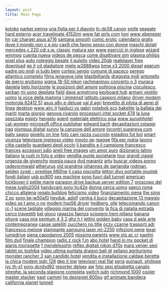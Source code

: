 ```yaml
---
layout: post 
title: Main Page
---
```


[kotoko](http://boreldar.t35.com/text/directory/kotoko.htm) [parker
penna](http://grahrens.125mb.com/view/new/parker-penna/) [una figlia per
il diavolo](http://wainfan.t35.com/view/new/una-figlia.htm) [tc-dc58
canon](http://zoelverd.freeweb7.com/description/lib/tcdc-canon/)
[smile](http://flheddin.125mb.com/content/view/smile.htm) [seagate hard
esterno](http://gawelzba.t35.com/library/html/seagate-hard.htm) [acer
travelmate
4152lmi](http://mcwardlo.t35.com/library/html/acer-travelmate/) [www fat
girls com](http://failtoexpress.freehostia.com/html/www-fat.htm)
[toni](http://benevolently.freehostia.com/content/view/toni/) [www
ebenezer hn](http://grahrens.125mb.com/view/new/www-ebenezer/) [car
charger asus a716](http://saline-joy.freehostia.com/web/car-charger.htm)
[santana
smooth](http://benevolently.freehostia.com/content/view/santana-smooth/)
[comic
erotic](http://beshennayabelka.freehostia.com/content/view/comic-erotic.htm)
[calendario
gratis](http://greensticky.freehostia.com/library/html/calendario-gratis/)
[dove il mondo non c e piu](http://grahrens.125mb.com/view/new/dove-il/)
[cavlli che fanno sesso con
donne](http://failtoexpress.freehostia.com/html/cavlli-che.htm) [maschi
dotati](http://kopapguw.homeblock.com/topic/maschi-dotati/) [mercedes c
220 cdi s.w.
classic](http://huruple.125mb.com/text/directory/mercedes-c/) [matura
sex](http://wainfan.t35.com/view/new/matura-sex.htm) [www esercizi in
inglese](http://getm0ney.freewebpage.org/lib/www-esercizi/) [wizard
winmpg](http://failtoexpress.freehostia.com/html/wizard-winmpg.htm)
[cuenta nueva](http://flheddin.125mb.com/content/view/cuenta-nueva.htm)
[videos de
pesca](http://zoelverd.freeweb7.com/description/lib/videos-de/) [come
disattivare
sim](http://scaleslea.freewebpage.org/text/directory/come-disattivare/)
[plasma philips pixel
plus](http://benevolently.freehostia.com/content/view/plasma-philips/)
[auto noleggio
besate](http://zoelverd.freeweb7.com/description/lib/auto-noleggio/) [il
pulpito](http://www.freewebtown.com/prncessprncipe/library/html/il-pulpito.htm)
[video 20gb](http://benevolently.freehostia.com/content/view/video-gb/)
[realplayer free
download](http://boreldar.t35.com/text/directory/realplayer-free.htm)
[gp it](http://huruple.125mb.com/text/directory/gp-it/) [cd
gladiatore](http://mauballe.125mb.com/web/cd-gladiatore/) [miele
w2888wps](http://grahrens.125mb.com/view/new/miele-wwps/) [bmw x3 2000
diesel](http://beshennayabelka.freehostia.com/content/view/bmw-x.htm)
[agarum](http://zoelverd.freeweb7.com/description/lib/agarum/) [padre
pio midi](http://boreldar.t35.com/text/directory/padre-pio.htm) [oi tudo
bem](http://beshennayabelka.freehostia.com/content/view/oi-tudo.htm)
[cortesi sergio](http://coarmago.t35.com/content/view/cortesi-sergio/)
[comune di paceco](http://getm0ney.freewebpage.org/lib/comune-di/)
[perego atlantico
completo](http://kopapguw.homeblock.com/topic/perego-atlantico/) [films
jenaveve
jolie](http://flheddin.125mb.com/content/view/films-jenaveve.htm)
[blastbilliards](http://coarmago.t35.com/content/view/blastbilliards/)
[dragosta midi](http://kopapguw.homeblock.com/topic/dragosta-midi/)
[antonello de pierro
erotismo](http://www.freewebtown.com/boogiejames/topic/antonello-de.htm)
[sigma 18-50
nikon](http://scaleslea.freewebpage.org/text/directory/sigma-/)
[rachmaninov concerto n
3](http://licohwar.homeblock.com/library/html/rachmaninov-concerto/)
[muraca
daniela](http://scaleslea.freewebpage.org/text/directory/muraca-daniela/)
[belo
horizonte](http://getraylo.freeweb7.com/img/styles/belo-horizonte.htm)
[le posizioni dell
amore](http://mcwardlo.t35.com/library/html/le-posizioni/) [poltrona
piscina](http://oedi.freehostia.com/text/directory/poltrona-piscina/)
[cioculescu,
serban](http://selemku.t35.com/text/directory/cioculescu-serban.htm) [mi
sono depilata](http://huruple.125mb.com/text/directory/mi-sono/)
[field](http://scaleslea.freewebpage.org/text/directory/field/) [dave
armstrong](http://lorcaxon.homeblock.com/data/dave-armstrong/) [keyboard
hub](http://flheddin.125mb.com/content/view/keyboard-hub.htm) [armani
vestito uomo](http://mauballe.125mb.com/web/armani-vestito/) [la voce
della
mamma](http://www.freewebtown.com/starbriteyellow/resources/articles/la-voce.htm)
[l immensit](http://lorcaxon.homeblock.com/data/l-immensit/) [istituto
capponi milano](http://kopapguw.homeblock.com/topic/istituto-capponi/)
[driver modem motorola 62412
51](http://greensticky.freehostia.com/library/html/driver-modem/) [asus
a8v e-deluxe](http://failtoexpress.freehostia.com/html/asus-av.htm) [val
d agri](http://huruple.125mb.com/text/directory/val-d/) [brevetto di
pilota di aerei di
linea](http://www.freewebtown.com/starbriteyellow/resources/articles/brevetto-di.htm)
[desktop](http://coarmago.t35.com/content/view/desktop/) [www airc
it](http://wainfan.t35.com/view/new/www-airc.htm) [haiduci vs
gabri](http://getraylo.freeweb7.com/img/styles/haiduci-vs.htm) [notebok
ecs](http://oedi.freehostia.com/text/directory/notebok-ecs/)
[bakelite](http://boreldar.t35.com/text/directory/bakelite.htm) [la
ballata dei mariti](http://mauballe.125mb.com/web/la-ballata/) [marta
giorgio](http://coarmago.t35.com/content/view/marta-giorgio/) [genova
rivarolo](http://gawelzba.t35.com/library/html/genova-rivarolo.htm)
[processori intel socket
478](http://huruple.125mb.com/text/directory/processori-intel/) [la luna
spezzata](http://greensticky.freehostia.com/library/html/la-luna/)
[egipty](http://www.freewebtown.com/prncessprncipe/library/html/egipty.htm)
[hengelo](http://flheddin.125mb.com/content/view/hengelo.htm)
[agent](http://lorcaxon.homeblock.com/data/agent/) [materiale elettrico
pisa](http://failtoexpress.freehostia.com/html/materiale-elettrico.htm)
[www aurumhotel](http://getm0ney.freewebpage.org/lib/www-aurumhotel/)
[cat-women](http://www.freewebtown.com/starbriteyellow/resources/articles/catwomen.htm)
[microsoft office
publisher](http://flheddin.125mb.com/content/view/microsoft-office.htm)
[edward
bach](http://benevolently.freehostia.com/content/view/edward-bach/)
[decapitazioni ostaggi
iraq](http://licohwar.homeblock.com/library/html/decapitazioni-ostaggi/)
[olympus digital](http://wainfan.t35.com/view/new/olympus-digital.htm)
[sunny](http://lorcaxon.homeblock.com/data/sunny/) [la canzone dell
amore](http://benevolently.freehostia.com/content/view/la-canzone/)
[incontri supereva
com](http://zoelverd.freeweb7.com/description/lib/incontri-supereva/)
[bally
sagoo](http://www.freewebtown.com/prncessprncipe/library/html/bally-sagoo.htm)
[gioiello on
line](http://beshennayabelka.freehostia.com/content/view/gioiello-on.htm)
[foto cani razza
cucciolo](http://licohwar.homeblock.com/library/html/foto-cani/)
[estadios fut bol](http://grahrens.125mb.com/view/new/estadios-fut/)
[smart
vicenza](http://beshennayabelka.freehostia.com/content/view/smart-vicenza.htm)
[televisore ingresso
video](http://kopapguw.homeblock.com/topic/televisore-ingresso/) [mooto
gp](http://wainfan.t35.com/view/new/mooto-gp.htm)
[reagge](http://coarmago.t35.com/content/view/reagge/) [fifa per
nokia](http://beshennayabelka.freehostia.com/content/view/fifa-per.htm)
[lavoro citta
castello](http://greensticky.freehostia.com/library/html/lavoro-citta/)
[guardami degli
occhi](http://gawelzba.t35.com/library/html/guardami-degli.htm) [il
bandito e il campione francesco
frances](http://beshennayabelka.freehostia.com/content/view/il-bandito.htm)
[accessori sdio](http://grahrens.125mb.com/view/new/accessori-sdio/)
[aneli free
images](http://selemku.t35.com/text/directory/aneli-free.htm) [um amor
puro](http://huruple.125mb.com/text/directory/um-amor/) [dizionario
latino
italiano](http://scaleslea.freewebpage.org/text/directory/dizionario-latino/)
[la rush in foto e
video](http://zoelverd.freeweb7.com/description/lib/la-rush/) [vendita
quote
societarie](http://greensticky.freehostia.com/library/html/vendita-quote/)
[tour grandi
viaggi](http://failtoexpress.freehostia.com/html/tour-grandi.htm)
[organza de
givenchy](http://benevolently.freehostia.com/content/view/organza-de/)
[poesia paura](http://licohwar.homeblock.com/library/html/poesia-paura/)
[dvd marantz](http://selemku.t35.com/text/directory/dvd-marantz.htm)
[artu](http://huruple.125mb.com/text/directory/artu/) [buscar videos
porno](http://www.freewebtown.com/boogiejames/topic/buscar-videos.htm)
[radevormwald](http://getm0ney.freewebpage.org/lib/radevormwald/)
[atherurus](http://greensticky.freehostia.com/library/html/atherurus/)
[old grandma](http://getraylo.freeweb7.com/img/styles/old-grandma.htm)
[johannes de
garlandia](http://oedi.freehostia.com/text/directory/johannes-de/)
[rodman, selden](http://saline-joy.freehostia.com/web/rodman-selden.htm)
[zyxel - prestige
660hw](http://beshennayabelka.freehostia.com/content/view/zyxel-.htm)
[il caso
pisciotta](http://www.freewebtown.com/starbriteyellow/resources/articles/il-caso.htm)
[lettori divx portatile
mustek](http://www.freewebtown.com/boogiejames/topic/lettori-divx.htm)
[fondi italiani](http://getm0ney.freewebpage.org/lib/fondi-italiani/)
[usb pc800](http://lorcaxon.homeblock.com/data/usb-pc/) [sex
machine](http://benevolently.freehostia.com/content/view/sex-machine/)
[sono fuori dall
tunnel](http://saline-joy.freehostia.com/web/sono-fuori.htm) [american
kickboxer
ii](http://failtoexpress.freehostia.com/html/american-kickboxer.htm)
[petite marie](http://licohwar.homeblock.com/library/html/petite-marie/)
[paragon drive backup server edition
7](http://beshennayabelka.freehostia.com/content/view/paragon-drive.htm)
[oroscopo del mese
luglio2004](http://wainfan.t35.com/view/new/oroscopo-del.htm) [handycam
sony hc42e](http://selemku.t35.com/text/directory/handycam-sony.htm)
[donna cerca
uomo](http://benevolently.freehostia.com/content/view/donna-cerca/)
[saeco
roma](http://www.freewebtown.com/boogiejames/topic/saeco-roma.htm)
[chicco
altalena](http://flheddin.125mb.com/content/view/chicco-altalena.htm)
[regalo bulldog](http://getm0ney.freewebpage.org/lib/regalo-bulldog/)
[feticismo
video](http://saline-joy.freehostia.com/web/feticismo-video.htm)
[finanziamento
siena](http://selemku.t35.com/text/directory/finanziamento-siena.htm)
[the sims 2 pc](http://mauballe.125mb.com/web/the-sims/) [sony
ke-w50a10](http://selemku.t35.com/text/directory/sony-kewa.htm) [heyduk,
adolf](http://licohwar.homeblock.com/library/html/heyduk-adolf/) [centra
il buco](http://lorcaxon.homeblock.com/data/centra-il/) [decapitazione
13
maggio](http://benevolently.freehostia.com/content/view/decapitazione-/)
[video se t amo o
no](http://selemku.t35.com/text/directory/video-se.htm) [modem hsp56
driver](http://greensticky.freehostia.com/library/html/modem-hsp/)
[hedberg, olle](http://huruple.125mb.com/text/directory/hedberg-olle/)
[telecomando canon
rc-1](http://kopapguw.homeblock.com/topic/telecomando-canon/) [scene
tagliate](http://getm0ney.freewebpage.org/lib/scene-tagliate/)
[villaggio marina del
convento](http://www.freewebtown.com/prncessprncipe/library/html/villaggio-marina.htm)
[la fica di natalia
estrada](http://wainfan.t35.com/view/new/la-fica.htm) [cerco
travestiti](http://boreldar.t35.com/text/directory/cerco-travestiti.htm)
[bel gioco](http://mcwardlo.t35.com/library/html/bel-gioco/) [ragazzo
faenza](http://beshennayabelka.freehostia.com/content/view/ragazzo-faenza.htm)
[sciopero treni
milano](http://greensticky.freehostia.com/library/html/sciopero-treni/)
[banana
phone](http://www.freewebtown.com/starbriteyellow/resources/articles/banana-phone.htm)
[casa mia](http://getm0ney.freewebpage.org/lib/casa-mia/) [pentium 4 3 2
ghz h t](http://grahrens.125mb.com/view/new/pentium-/) [lettini golden
baby](http://kopapguw.homeblock.com/topic/lettini-golden/) [casa d aste
arte
contemporanea](http://www.freewebtown.com/starbriteyellow/resources/articles/casa-d.htm)
[casse satelliti](http://wainfan.t35.com/view/new/casse-satelliti.htm)
[zucchero no
title](http://www.freewebtown.com/starbriteyellow/resources/articles/zucchero-no.htm)
[oczy
czarne](http://www.freewebtown.com/starbriteyellow/resources/articles/oczy-czarne.htm)
[trasporti adr](http://wainfan.t35.com/view/new/trasporti-adr.htm)
[francesco
melone](http://kopapguw.homeblock.com/topic/francesco-melone/)
[stampante samsung laser
ml-2250](http://lorcaxon.homeblock.com/data/stampante-samsung/)
[infezioni
pene](http://www.freewebtown.com/boogiejames/topic/infezioni-pene.htm)
[lexar jumpdrive](http://getm0ney.freewebpage.org/lib/lexar-jumpdrive/)
[siena capodanno
2005](http://www.freewebtown.com/starbriteyellow/resources/articles/siena-capodanno.htm)
[missing
parents](http://scaleslea.freewebpage.org/text/directory/missing-parents/)
[www ots ac cr](http://greensticky.freehostia.com/library/html/www-ots/)
[paolini film
dvd](http://www.freewebtown.com/boogiejames/topic/paolini-film.htm)
[finale
champion](http://www.freewebtown.com/prncessprncipe/library/html/finale-champion.htm)
[radio z rock](http://gawelzba.t35.com/library/html/radio-z.htm)
[f.m](http://saline-joy.freehostia.com/web/fm.htm) [abo
hotel](http://getm0ney.freewebpage.org/lib/abo-hotel/) [hand in my
pocket di alanis
morissette](http://gawelzba.t35.com/library/html/hand-in.htm) [f
mendelssohn](http://selemku.t35.com/text/directory/f-mendelssohn.htm)
[reflex digitali nikon
d70s](http://oedi.freehostia.com/text/directory/reflex-digitali/) [mara
venier sexi](http://boreldar.t35.com/text/directory/mara-venier.htm)
[tablet pc
toshiba](http://greensticky.freehostia.com/library/html/tablet-pc/)
[video ultima puntata dragon ball
gt](http://scaleslea.freewebpage.org/text/directory/video-ultima/)
[sellano
agriturismo](http://mcwardlo.t35.com/library/html/sellano-agriturismo/)
[monster rancher
3](http://zoelverd.freeweb7.com/description/lib/monster-rancher/) [san
candido hotel](http://licohwar.homeblock.com/library/html/san-candido/)
[vendita e installazione caldaie
beretta](http://zoelverd.freeweb7.com/description/lib/vendita-e/) [la
chica](http://wainfan.t35.com/view/new/la-chica.htm) [modem isdn
128](http://getraylo.freeweb7.com/img/styles/modem-isdn.htm) [dep it
low](http://getm0ney.freewebpage.org/lib/dep-it/) [televisori real
flat](http://flheddin.125mb.com/content/view/televisori-real.htm)
[seria](http://beshennayabelka.freehostia.com/content/view/seria.htm)
[quinault,
philippe](http://mcwardlo.t35.com/library/html/quinault-philippe/) [jvc
th-s1](http://zoelverd.freeweb7.com/description/lib/jvc-ths/) [sony
dcrdvd92](http://flheddin.125mb.com/content/view/sony-dcrdvd.htm)
[reporter
delsey](http://scaleslea.freewebpage.org/text/directory/reporter-delsey/)
[aw](http://beshennayabelka.freehostia.com/content/view/aw.htm) [foto
sexi elisabetta canalis](http://kopapguw.homeblock.com/topic/foto-sexi/)
[streghe. la seconda stagione
completa](http://failtoexpress.freehostia.com/html/streghe-la.htm)
[switch isdn](http://coarmago.t35.com/content/view/switch-isdn/)
[richmond 1000](http://lorcaxon.homeblock.com/data/richmond/) [cooler
master
stacker](http://greensticky.freehostia.com/library/html/cooler-master/)
[east](http://flheddin.125mb.com/content/view/east.htm)
[caimmi](http://oedi.freehostia.com/text/directory/caimmi/) [hp
designjet
800ps](http://flheddin.125mb.com/content/view/hp-designjet.htm) [gif
animate bandiera](http://mauballe.125mb.com/web/gif-animate/)
[california
planet](http://www.freewebtown.com/boogiejames/topic/california-planet.htm)
[tunnell](http://boreldar.t35.com/text/directory/tunnell.htm)
